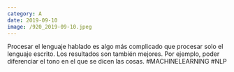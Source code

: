 ```yaml
--- 
category: A 
date: 2019-09-10 
image: /920_2019-09-10.jpeg 
--- 
```


Procesar el lenguaje hablado es algo más complicado que procesar solo el lenguaje escrito. Los resultados son también mejores. Por ejemplo, poder diferenciar el tono en el que se dicen las cosas. #MACHINELEARNING #NLP